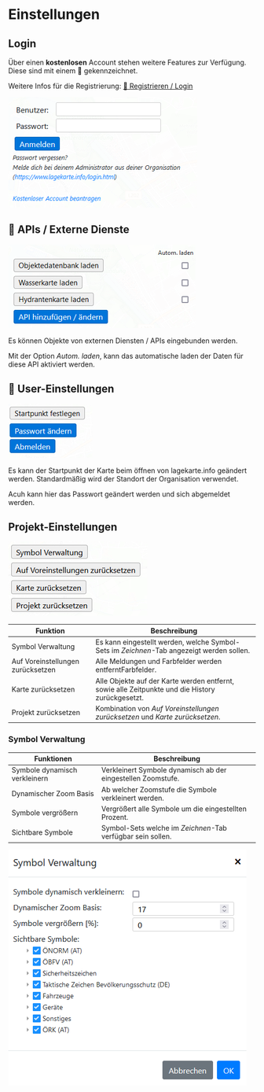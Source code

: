 # Einstellungen

## Login
Über einen **kostenlosen** Account stehen weitere Features zur Verfügung. Diese sind mit einem 🔑 gekennzeichnet.

Weitere Infos für die Registrierung: [🔐 Registrieren / Login](account.md)

![](../assets/img/login-container.png)

## 🔑 APIs / Externe Dienste

![](../assets/img/settings-api-container.png)

Es können Objekte von externen Diensten / APIs eingebunden werden.

Mit der Option *Autom. laden*, kann das automatische laden der Daten für diese API aktiviert werden.

## 🔑 User-Einstellungen

![](../assets/img/settings-user-container.png)

Es kann der Startpunkt der Karte beim öffnen von lagekarte.info geändert werden. Standardmäßig wird der Standort der Organisation verwendet.

Acuh kann hier das Passwort geändert werden und sich abgemeldet werden.

## Projekt-Einstellungen

![](../assets/img/settings-project-container.png)

| Funktion                          | Beschreibung                                                                                     |
|-----------------------------------|--------------------------------------------------------------------------------------------------|
| Symbol Verwaltung                 | Es kann eingestellt werden, welche Symbol-Sets im *Zeichnen*-Tab angezeigt werden sollen.        |
| Auf Voreinstellungen zurücksetzen | Alle Meldungen und Farbfelder werden entferntFarbfelder.                                         |
| Karte zurücksetzen                | Alle Objekte auf der Karte werden entfernt, sowie alle Zeitpunkte und die History zurückgesetzt. |
| Projekt zurücksetzen              | Kombination von *Auf Voreinstellungen zurücksetzen* und *Karte zurücksetzen*.                    |

### Symbol Verwaltung

| Funktionen                    | Beschreibung                                                 |
|-------------------------------|--------------------------------------------------------------|
| Symbole dynamisch verkleinern | Verkleinert Symbole dynamisch ab der eingestellen Zoomstufe. |
| Dynamischer Zoom Basis        | Ab welcher Zoomstufe die Symbole verkleinert werden.         |
| Symbole vergrößern            | Vergrößert alle Symbole um die eingestellten Prozent.        |
| Sichtbare Symbole             | Symbol-Sets welche im *Zeichnen*-Tab verfügbar sein sollen.  |

![](../assets/img/symbol-verwaltung-dialog.png)

